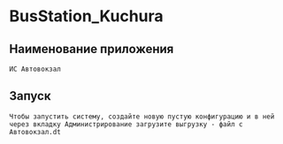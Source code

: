 # BusStation_Kuchura
## Наименование приложения
    ИС Автовокзал
## Запуск
    Чтобы запустить систему, создайте новую пустую конфигурацию и в ней через вкладку Администрирование загрузите выгрузку - файл с Автовокзал.dt
